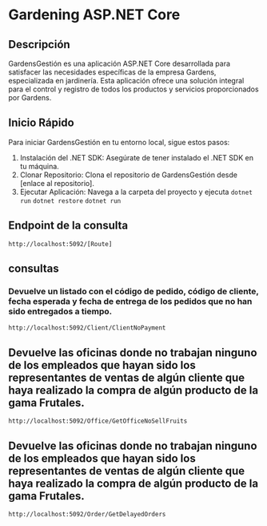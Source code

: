 # Gardening ASP.NET Core

## Descripción
GardensGestión es una aplicación ASP.NET Core desarrollada para satisfacer las necesidades específicas de la empresa Gardens, especializada en jardinería. Esta aplicación ofrece una solución integral para el control y registro de todos los productos y servicios proporcionados por Gardens.

## Inicio Rápido
Para iniciar GardensGestión en tu entorno local, sigue estos pasos:

1. Instalación del .NET SDK: Asegúrate de tener instalado el .NET SDK en tu máquina.
2. Clonar Repositorio: Clona el repositorio de GardensGestión desde [enlace al repositorio].
3. Ejecutar Aplicación: Navega a la carpeta del proyecto y ejecuta `dotnet run` 
`dotnet restore`
`dotnet run`

## Endpoint de la consulta

`http://localhost:5092/[Route]`

## consultas
### Devuelve un listado con el código de pedido, código de cliente, fecha esperada y fecha de entrega de los pedidos que no han sido entregados a tiempo.

`http://localhost:5092/Client/ClientNoPayment`

## Devuelve las oficinas donde no trabajan ninguno de los empleados que hayan sido los representantes de ventas de algún cliente que haya realizado la compra de algún producto de la gama Frutales.

`http://localhost:5092/Office/GetOfficeNoSellFruits`

## Devuelve las oficinas donde no trabajan ninguno de los empleados que hayan sido los representantes de ventas de algún cliente que haya realizado la compra de algún producto de la gama Frutales.
 `http://localhost:5092/Order/GetDelayedOrders`